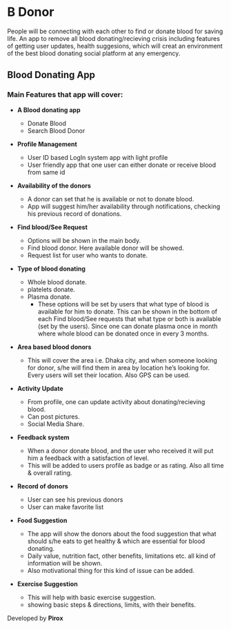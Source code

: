 # B Donor
People will be connecting with each other to find or donate blood for saving life. An app to remove all blood donating/recieving crisis including features of getting user updates, health suggesions, which will creat an environment of the best blood donating social platform at any emergency.
## Blood Donating App
### Main Features that app will cover:
- **A Blood donating app**
  - Donate Blood
  - Search Blood Donor
- **Profile Management**
  - User ID based LogIn system app with light profile
  - User friendly app that one user can either donate or receive blood from same id
-	**Availability of the donors**
    - A donor can set that he is available or not to donate blood.
    - App will suggest him/her availability through notifications, checking his previous record of donations.
- **Find blood/See Request**
  - Options will be shown in the main body.
  - Find blood donor. Here available donor will be showed.
  - Request list for user who wants to donate.
-	**Type of blood donating**
    - Whole blood donate.
    - platelets donate.
    - Plasma donate.
      - These options will be set by users that what type of blood is available for him to donate. This can be shown in the bottom of each Find blood/See requests that what type or both is available (set by the users). Since one can donate plasma once in month where whole blood can be donated once in every 3 months.
- **Area based blood donors**
  - This will cover the area i.e. Dhaka city, and when someone looking for donor, s/he will find them in area by location he’s looking for. Every users will set their location. Also GPS can be used.

- **Activity Update**
  - From profile, one can update activity about donating/recieving blood.
  - Can post pictures.
  - Social Media Share.
  
-	**Feedback system**
    -	When a donor donate blood, and the user who received it will put him a feedback with a satisfaction of level.
    - This will be added to users profile as badge or as rating. Also all time & overall rating.
-	**Record of donors**
    -	User can see his previous donors
    - User can make favorite list
-	**Food Suggestion**
    -	The app will show the donors about the food suggestion that what should s/he eats to get healthy & which are essential for blood donating.
    - Daily value, nutrition fact, other benefits, limitations etc. all kind of information will be shown.
    - Also motivational thing for this kind of issue can be added.
-	**Exercise Suggestion**
    -	This will help with basic exercise suggestion.
    - showing basic steps & directions, limits, with their benefits.
    
  Developed by **Pirox**
